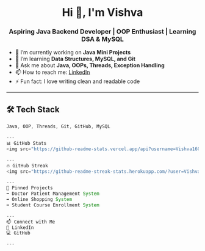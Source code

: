 <h1 align="center">Hi 👋, I'm Vishva</h1>
<h3 align="center">Aspiring Java Backend Developer | OOP Enthusiast | Learning DSA & MySQL</h3>

- 🔭 I’m currently working on **Java Mini Projects**
- 🌱 I’m learning **Data Structures, MySQL, and Git**
- 💬 Ask me about **Java, OOPs, Threads, Exception Handling**
- 📫 How to reach me: [LinkedIn](https://www.linkedin.com/in/vishva-k-s-900270274)
- ⚡ Fun fact: I love writing clean and readable code

---

## 🛠️ Tech Stack
```java
Java, OOP, Threads, Git, GitHub, MySQL

---
📊 GitHub Stats
<img src="https://github-readme-stats.vercel.app/api?username=Vishva1605&show_icons=true&theme=radical" height="150" /> <img src="https://github-readme-stats.vercel.app/api/top-langs/?username=Vishva1605&layout=compact&theme=radical" height="150" />

---
🔥 GitHub Streak
<img src="https://github-readme-streak-stats.herokuapp.com/?user=Vishva1605&theme=radical" height="150" />

---
📌 Pinned Projects
➡️ Doctor Patient Management System
➡️ Online Shopping System
➡️ Student Course Enrollment System

---
📫 Connect with Me
💼 LinkedIn
💻 GitHub

---
